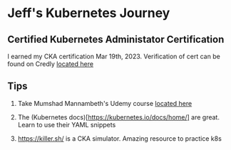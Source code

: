 <base target="_blank">

# Jeff's Kubernetes Journey

## Certified Kubernetes Administator Certification

I earned my CKA certification Mar 19th, 2023. Verification of cert can be found
on Credly [located here](https://www.credly.com/badges/1c6ffd4f-927f-437e-a0e4-22f21fe86900)

## Tips

1. Take Mumshad Mannambeth's Udemy course [located here](https://www.udemy.com/course/certified-kubernetes-administrator-with-practice-tests/)

2. The (Kubernetes docs)[https://kubernetes.io/docs/home/] are great. Learn to use their YAML snippets

3. https://killer.sh/ is a CKA simulator. Amazing resource to practice k8s